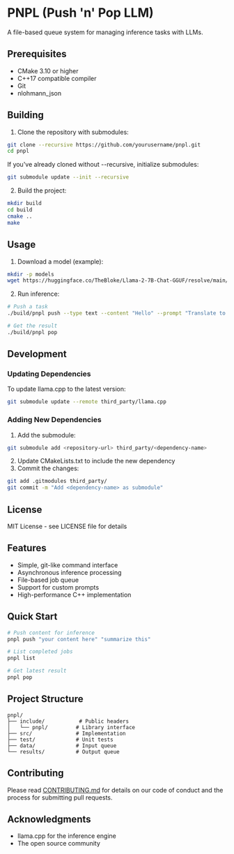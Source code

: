 # PNPL (Push 'n' Pop LLM)

A file-based queue system for managing inference tasks with LLMs.

## Prerequisites

- CMake 3.10 or higher
- C++17 compatible compiler
- Git
- nlohmann_json

## Building

1. Clone the repository with submodules:
```bash
git clone --recursive https://github.com/yourusername/pnpl.git
cd pnpl
```

If you've already cloned without --recursive, initialize submodules:
```bash
git submodule update --init --recursive
```

2. Build the project:
```bash
mkdir build
cd build
cmake ..
make
```

## Usage

1. Download a model (example):
```bash
mkdir -p models
wget https://huggingface.co/TheBloke/Llama-2-7B-Chat-GGUF/resolve/main/llama-2-7b-chat.Q4_K_M.gguf -O models/llama-2-7b-chat.gguf
```

2. Run inference:
```bash
# Push a task
./build/pnpl push --type text --content "Hello" --prompt "Translate to Spanish"

# Get the result
./build/pnpl pop
```

## Development

### Updating Dependencies

To update llama.cpp to the latest version:
```bash
git submodule update --remote third_party/llama.cpp
```

### Adding New Dependencies

1. Add the submodule:
```bash
git submodule add <repository-url> third_party/<dependency-name>
```

2. Update CMakeLists.txt to include the new dependency
3. Commit the changes:
```bash
git add .gitmodules third_party/
git commit -m "Add <dependency-name> as submodule"
```

## License

MIT License - see LICENSE file for details

## Features

- Simple, git-like command interface
- Asynchronous inference processing
- File-based job queue
- Support for custom prompts
- High-performance C++ implementation

## Quick Start

```bash
# Push content for inference
pnpl push "your content here" "summarize this"

# List completed jobs
pnpl list

# Get latest result
pnpl pop
```

## Project Structure

```
pnpl/
├── include/           # Public headers
│   └── pnpl/         # Library interface
├── src/              # Implementation
├── test/             # Unit tests
├── data/             # Input queue
└── results/          # Output queue
```

## Contributing

Please read [CONTRIBUTING.md](CONTRIBUTING.md) for details on our code of conduct and the process for submitting pull requests.

## Acknowledgments

- llama.cpp for the inference engine
- The open source community
